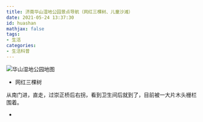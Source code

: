 ```yaml
---
title: 济南华山湿地公园景点导航（网红三棵树、儿童沙滩）
date: 2021-05-24 13:37:30
id: huashan
mathjax: false
tags:
- 生活
categories:
- 生活科普
---
```


![华山湿地公园地图](https://gitee.com/zihm/images/raw/master/hexo/20210524140400.jpg)

- 网红三棵树

从南门进，直走，过崇正桥后右拐，看到卫生间后就到了，目前被一大片木头栅栏围着。

- 